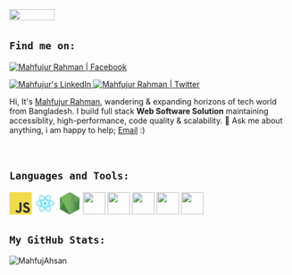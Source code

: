 <img src="https://cdn.hashnode.com/res/hashnode/image/upload/v1609713657411/GopQGAEo3.jpeg" width="40%" height="40%">

## <code>Find me on:</code>

<p width="40" width="33.33%">
    <a width="40" width="33.33%" href="https://www.facebook.com/AhsaanMahfuj">
  <img width="40" alt="Mahfujur Rahman | Facebook" width="40px" src="https://upload.wikimedia.org/wikipedia/commons/thumb/f/fb/Facebook_icon_2013.svg/300px-Facebook_icon_2013.svg.png" />
</a>
</p>

<p width="40" width="40%">
   <a width="40" width="33.33%" href="https://www.linkedin.com/in/mahfujurahman/">
  <img width="40" alt="Mahfujur's LinkedIn" width="40px" src="https://cdn-icons-png.flaticon.com/512/174/174057.png" />
</a>

<a width="40" width="33.33%" href="https://mahfujur-rahman.vercel.app/">
  <img width="40" alt="Mahfujur Rahman | Twitter" width="40px" src="https://thumbs.dreamstime.com/b/programmer-icon-single-avatar-vector-illustration-262823910.jpg" />
</a>

</p>

Hi, It's [Mahfujur Rahman](https://mahfujur-rahman.vercel.app/), wandering & expanding horizons of tech world from Bangladesh. I build full stack **Web Software Solution** maintaining accessiblity, high-performance, code quality & scalability. 💬 Ask me about anything, i am happy to help; [Email](mailto:mahfujur.rahman1@outlook.com) :)

<br />

## <code>Languages and Tools:</code>
<p float="left">
<img width="40" height="40" src="https://raw.githubusercontent.com/github/explore/80688e429a7d4ef2fca1e82350fe8e3517d3494d/topics/javascript/javascript.png"></code>

<img width="40" height="40" src="https://raw.githubusercontent.com/github/explore/80688e429a7d4ef2fca1e82350fe8e3517d3494d/topics/react/react.png">

<img width="40" height="40" src="https://raw.githubusercontent.com/github/explore/80688e429a7d4ef2fca1e82350fe8e3517d3494d/topics/nodejs/nodejs.png">

<img width="40" height="40" src="https://upload.wikimedia.org/wikipedia/commons/thumb/4/4c/Typescript_logo_2020.svg/768px-Typescript_logo_2020.svg.png?20221110153201">

<img width="40" height="40" src="https://i.pinimg.com/originals/39/b2/e4/39b2e4ad77c23a2c11e5950a7dfa2aec.png">

<img width="40" height="40" src="https://mikevpeeren.nl/_next/static/media/next_logo.79d7b4bd.png">

<img width="40" height="40" src="https://i.ibb.co/qm6J2DY/Screenshot-1.png">

<img width="40" height="40" src="https://i.ibb.co/Cnt7my1/ezgif-com-gif-maker-removebg-preview.jpg">
</p>

## <code>My GitHub Stats:</code>

<p width="40"> <img src="https://github-readme-stats.vercel.app/api/top-langs/?username=MahfujAhsan&show_icons=true&theme=radical" alt="MahfujAhsan" />

